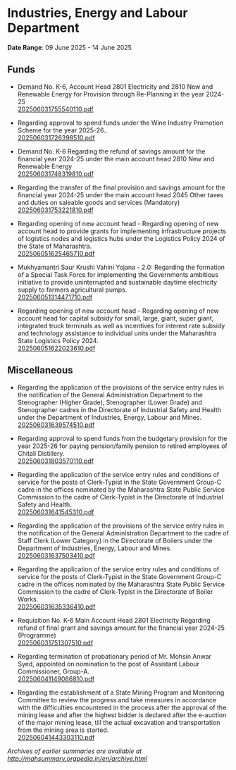 # Industries, Energy and Labour Department

**Date Range**: 09 June 2025 - 14 June 2025


## Funds
- Demand No. K-6, Account Head 2801 Electricity and 2810 New and Renewable Energy for Provision through Re-Planning in the year 2024-25\
  [202506031755540110.pdf](https://gr.maharashtra.gov.in/Site/Upload/Government%20Resolutions/English/202506031755540110.pdf)

- Regarding approval to spend funds under the Wine Industry Promotion Scheme for the year 2025-26..\
  [202506031726398510.pdf](https://gr.maharashtra.gov.in/Site/Upload/Government%20Resolutions/English/202506031726398510.pdf)

- Demand No. K-6 Regarding the refund of savings amount for the financial year 2024-25 under the main account head 2810 New and Renewable Energy\
  [202506031748319810.pdf](https://gr.maharashtra.gov.in/Site/Upload/Government%20Resolutions/English/202506031748319810.pdf)

- Regarding the transfer of the final provision and savings amount for the financial year 2024-25 under the main account head 2045 Other taxes and duties on saleable goods and services (Mandatory)\
  [202506031753221810.pdf](https://gr.maharashtra.gov.in/Site/Upload/Government%20Resolutions/English/202506031753221810.pdf)

- Regarding opening of new account head - Regarding opening of new account head to provide grants for implementing infrastructure projects of logistics nodes and logistics hubs under the Logistics Policy 2024 of the State of Maharashtra.\
  [202506051625465710.pdf](https://gr.maharashtra.gov.in/Site/Upload/Government%20Resolutions/English/202506051625465710.pdf)

- Mukhyamantri Saur Krushi Vahini Yojana - 2.0: Regarding the formation of a Special Task Force for implementing the Governments ambitious initiative to provide uninterrupted and sustainable daytime electricity supply to farmers agricultural pumps.\
  [202506051314471710.pdf](https://gr.maharashtra.gov.in/Site/Upload/Government%20Resolutions/English/202506051314471710.pdf)

- Regarding opening of new account head - Regarding opening of new account head for capital subsidy for small, large, giant, super giant, integrated truck terminals as well as incentives for interest rate subsidy and technology assistance to individual units under the Maharashtra State Logistics Policy 2024.\
  [202506051622023610.pdf](https://gr.maharashtra.gov.in/Site/Upload/Government%20Resolutions/English/202506051622023610.pdf)

## Miscellaneous
- Regarding the application of the provisions of the service entry rules in the notification of the General Administration Department to the Stenographer (Higher Grade), Stenographer (Lower Grade) and Stenographer cadres in the Directorate of Industrial Safety and Health under the Department of Industries, Energy, Labour and Mines.\
  [202506031639574510.pdf](https://gr.maharashtra.gov.in/Site/Upload/Government%20Resolutions/English/202506031639574510.pdf)

- Regarding approval to spend funds from the budgetary provision for the year 2025-26 for paying pension/family pension to retired employees of Chitali Distillery.\
  [202506031803570110.pdf](https://gr.maharashtra.gov.in/Site/Upload/Government%20Resolutions/English/202506031803570110.pdf)

- Regarding the application of the service entry rules and conditions of service for the posts of Clerk-Typist in the State Government Group-C cadre in the offices nominated by the Maharashtra State Public Service Commission to the cadre of Clerk-Typist in the Directorate of Industrial Safety and Health.\
  [202506031641545310.pdf](https://gr.maharashtra.gov.in/Site/Upload/Government%20Resolutions/English/202506031641545310.pdf)

- Regarding the application of the provisions of the service entry rules in the notification of the General Administration Department to the cadre of Staff Clerk (Lower Category) in the Directorate of Boilers under the Department of Industries, Energy, Labour and Mines.\
  [202506031637503410.pdf](https://gr.maharashtra.gov.in/Site/Upload/Government%20Resolutions/English/202506031637503410.pdf)

- Regarding the application of the service entry rules and conditions of service for the posts of Clerk-Typist in the State Government Group-C cadre in the offices nominated by the Maharashtra State Public Service Commission to the cadre of Clerk-Typist in the Directorate of Boiler Works.\
  [202506031635336410.pdf](https://gr.maharashtra.gov.in/Site/Upload/Government%20Resolutions/English/202506031635336410.pdf)

- Requisition No. K-6 Main Account Head 2801 Electricity Regarding refund of final grant and savings amount for the financial year 2024-25 (Programme)\
  [202506031751307510.pdf](https://gr.maharashtra.gov.in/Site/Upload/Government%20Resolutions/English/202506031751307510.pdf)

- Regarding termination of probationary period of Mr. Mohsin Anwar Syed, appointed on nomination to the post of Assistant Labour Commissioner, Group-A.\
  [202506041149086810.pdf](https://gr.maharashtra.gov.in/Site/Upload/Government%20Resolutions/English/202506041149086810.pdf)

- Regarding the establishment of a State Mining Program and Monitoring Committee to review the progress and take measures in accordance with the difficulties encountered in the process after the approval of the mining lease and after the highest bidder is declared after the e-auction of the major mining lease, till the actual excavation and transportation from the mining area is started.\
  [202506041443303110.pdf](https://gr.maharashtra.gov.in/Site/Upload/Government%20Resolutions/English/202506041443303110...pdf)


*Archives of earlier summaries are available at http://mahsummary.orgpedia.in/en/archive.html*